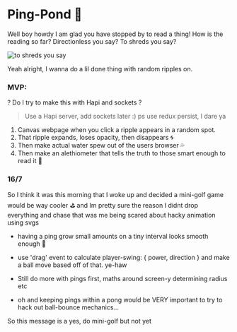 # Ping-Pond 🌊
Well boy howdy I am glad you have stopped by to read a thing!
How is the reading so far? Directionless you say? To shreds you say?

![to shreds you say](https://i.ytimg.com/vi/gHhOn2hnqmI/maxresdefault.jpg)

Yeah alright, I wanna do a lil done thing with random ripples on.

### MVP:

? Do I try to make this with Hapi and sockets ? 
> Use a Hapi server, add sockets later :) ps use redux persist, I dare ya

1. Canvas webpage when you click a ripple appears in a random spot.
2. That ripple expands, loses opacity, then disappears 🌀
3. Then make actual water spew out of the users browser 💦
4. Then make an alethiometer that tells the truth to those smart enough to read it 🔑

### 16/7
So I think it was this morning that I woke up and decided a mini-golf game would be way cooler ⛳️ and Im pretty sure the reason I didnt drop everything and chase that was me being scared about hacky animation using svgs
- having a ping grow small amounts on a tiny interval looks smooth enough 👀
- use 'drag' event to calculate player-swing: { power, direction } and make a ball move based off of that. ye-haw

- Still do more with pings first, maths around screen-y determining radius etc
- oh and keeping pings within a pong would be VERY important to try to hack out ball-bounce mechanics...

So this message is a yes, do mini-golf but not yet
